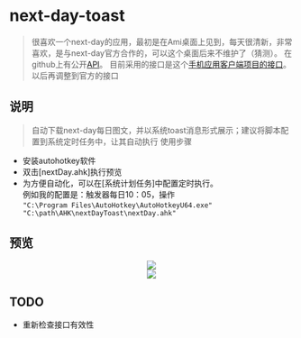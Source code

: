 # next-day-toast
> 很喜欢一个next-day的应用，最初是在Ami桌面上见到，每天很清新，非常喜欢，是与next-day官方合作的，可以这个桌面后来不维护了（猜测）。 在github上有公开[API](https://github.com/NXMIX/nextday-public-api)。 目前采用的接口是这个[手机应用客户端项目的接口](https://github.com/sanddudu/nextday-desktop)。 以后再调整到官方的接口

## 说明
> 自动下载next-day每日图文，并以系统toast消息形式展示；建议将脚本配置到系统定时任务中，让其自动执行
使用步骤
* 安装autohotkey软件
* 双击[nextDay.ahk]执行预览
* 为方便自动化，可以在[系统计划任务]中配置定时执行。  
例如我的配置是：触发器每日10：05，操作  
```"C:\Program Files\AutoHotkey\AutoHotkeyU64.exe" "C:\path\AHK\nextDayToast\nextDay.ahk"```
 
 
## 预览
<div align=center><img src="https://github.com/bjc5233/toast-next-day/raw/master/resources/nextDay20170706.png"/></div>
<div align=center><img src="https://github.com/bjc5233/toast-next-day/raw/master/resources/nextDay20170704.png"/></div>



## TODO
 * 重新检查接口有效性
